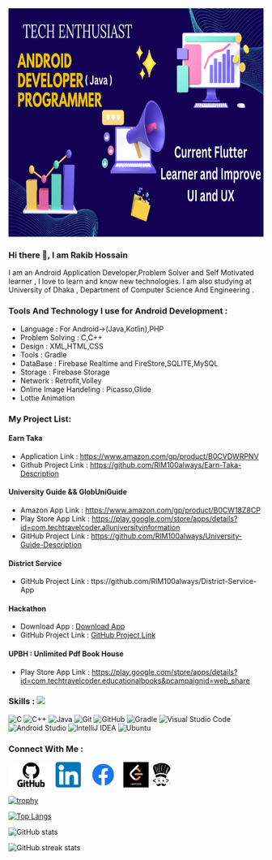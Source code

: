 
<img src='https://github.com/RlM100always/RlM100always/blob/main/Picture/github.png' weight="2000" height="450"  />

### Hi there 👋, I am Rakib Hossain

I am an Android Application Developer,Problem Solver and Self Motivated learner , I love to learn and know new technologies. I am also studying at University of Dhaka , Department of Computer Science And Engineering . 

### Tools And Technology I use for Android Development : 
 * Language : For Android->(Java,Kotlin),PHP
 * Problem Solving : C,C++
 * Design : XML,HTML,CSS
 * Tools : Gradle
 * DataBase : Firebase Realtime and FireStore,SQLITE,MySQL
 * Storage : Firebase Storage
 * Network : Retrofit,Volley
 * Online Image Handeling : Picasso,Glide
 * Lottie Animation
   

### My Project List: 
 #### Earn Taka
* Application Link : https://www.amazon.com/gp/product/B0CVDWRPNV
* Github Project Link : https://github.com/RlM100always/Earn-Taka-Description
 #### University Guide  && GlobUniGuide
 * Amazon App Link : https://www.amazon.com/gp/product/B0CW18Z8CP
 * Play Store App Link : https://play.google.com/store/apps/details?id=com.techtravelcoder.alluniversityinformation
 * GitHub Project Link : https://github.com/RlM100always/University-Guide-Description
#### District Service 
* GitHub Project Link : ttps://github.com/RlM100always/District-Service-App

#### Hackathon 
* Download App : <a href="https://drive.google.com/file/d/1lPLrZ0z0jPTjW_foVIshM-_itchQXtxuE/view?usp=sharing" class="button" target="_blank">Download App</a>
* GitHub Project Link :  <a href="https://github.com/RlM100always/Zero_Xp_LU_Hackathon" class="button" target="_blank">GitHub Project Link</a>


#### UPBH : Unlimited Pdf Book House
* Play Store App Link : https://play.google.com/store/apps/details?id=com.techtravelcoder.educationalbooks&pcampaignid=web_share



### Skills :   <img src="https://media.giphy.com/media/WUlplcMpOCEmTGBtBW/giphy.gif" width="40">

![C](https://img.shields.io/badge/c-%2300599C.svg?style=for-the-badge&logo=c&logoColor=white)
![C++](https://img.shields.io/badge/c++-%2300599C.svg?style=for-the-badge&logo=c%2B%2B&logoColor=white)
![Java](https://img.shields.io/badge/java-%23ED8B00.svg?style=for-the-badge&logo=java&logoColor=white)
![Git](https://img.shields.io/badge/git-%23F05033.svg?style=for-the-badge&logo=git&logoColor=white)
![GitHub](https://img.shields.io/badge/github-%23121011.svg?style=for-the-badge&logo=github&logoColor=white)
![Gradle](https://img.shields.io/badge/Gradle-02303A.svg?style=for-the-badge&logo=Gradle&logoColor=white)
![Visual Studio Code](https://img.shields.io/badge/Visual%20Studio%20Code-0078d7.svg?style=for-the-badge&logo=visual-studio-code&logoColor=white)
![Android Studio](https://img.shields.io/badge/Android%20Studio-3DDC84.svg?style=for-the-badge&logo=android-studio&logoColor=white)
![IntelliJ IDEA](https://img.shields.io/badge/IntelliJIDEA-000000.svg?style=for-the-badge&logo=intellij-idea&logoColor=white)
![Ubuntu](https://img.shields.io/badge/Ubuntu-E95420?style=for-the-badge&logo=ubuntu&logoColor=white)

### Connect With Me :

 [<img src='https://github.com/RlM100always/RlM100always/blob/main/logo/GitHub-logo.png' weight="50" height='50'>](https://github.com/RlM100always)  [<img  src='https://github.com/RlM100always/RlM100always/blob/main/logo/linkedin-logo.png' weight="45" height='50'>](https://www.linkedin.com/in/RlM100always) [<img  src='https://github.com/RlM100always/RlM100always/blob/main/logo/Facebook-logo.png' weight="50"  height='50'>](https://www.facebook.com/RlM100always)<a  href="https://leetcode.com/RlM100always/"  ><img    src="https://github.com/RlM100always/RlM100always/blob/main/logo/leetcode.png"   weight="40" height="50"  /></a><a   href="https://www.codechef.com/users/rlm100always"  ><img src="https://github.com/RlM100always/RlM100always/blob/main/Picture/codechef%20(1).png"  weight="45" height="50"  /></a>


[![trophy](https://github-profile-trophy.vercel.app/?username=RlM100always)](https://github.com/ryo-ma/github-profile-trophy)

[![Top Langs](https://github-readme-stats.vercel.app/api/top-langs/?username=RlM100always)](https://github.com/anuraghazra/github-readme-stats)

![GitHub stats](https://github-readme-stats.vercel.app/api?username=RlM100always&show_icons=true)  
  

![GitHub streak stats](https://streak-stats.demolab.com/?user=RlM100always)  


